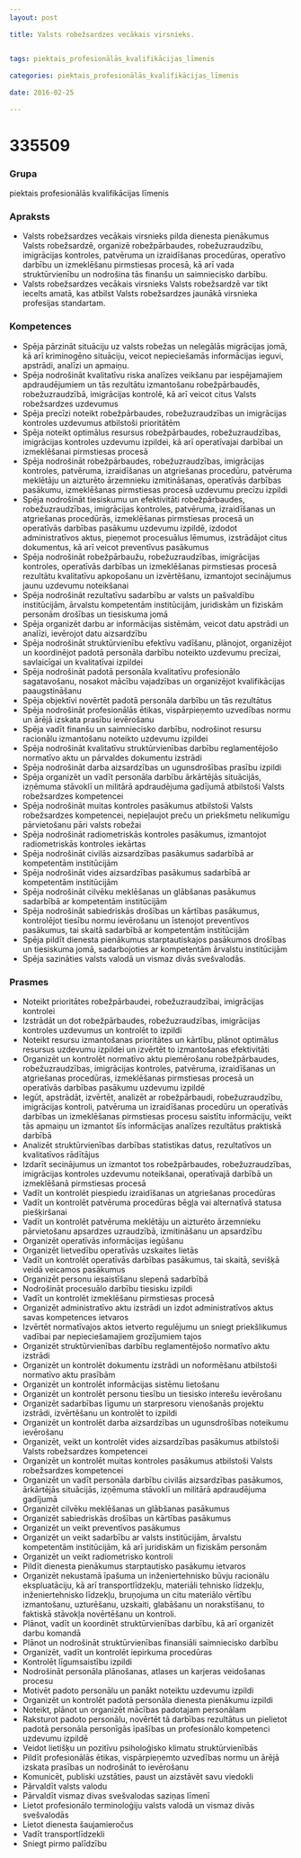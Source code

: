 ```yaml
---
layout: post
    
title: Valsts robežsardzes vecākais virsnieks.

    
tags: piektais_profesionālās_kvalifikācijas_līmenis
    
categories: piektais_profesionālās_kvalifikācijas_līmenis
    
date: 2016-02-25
    
---
```

# 335509

### Grupa
piektais profesionālās kvalifikācijas līmenis


### Apraksts

* Valsts robežsardzes vecākais virsnieks pilda dienesta pienākumus Valsts robežsardzē, organizē robežpārbaudes, robežuzraudzību, imigrācijas kontroles, patvēruma un izraidīšanas procedūras, operatīvo darbību un izmeklēšanu pirmstiesas procesā, kā arī vada struktūrvienību un nodrošina tās finanšu un saimniecisko darbību. 
* Valsts robežsardzes vecākais virsnieks Valsts robežsardzē var tikt iecelts amatā, kas atbilst Valsts robežsardzes jaunākā virsnieka profesijas standartam. 

### Kompetences

* Spēja pārzināt situāciju uz valsts robežas un nelegālās migrācijas jomā, kā arī kriminogēno situāciju, veicot nepieciešamās informācijas ieguvi, apstrādi, analīzi un apmaiņu.
*  Spēja nodrošināt kvalitatīvu riska analīzes veikšanu par iespējamajiem apdraudējumiem un tās rezultātu izmantošanu robežpārbaudēs, robežuzraudzībā, imigrācijas kontrolē, kā arī veicot citus Valsts robežsardzes uzdevumus
* Spēja precīzi noteikt robežpārbaudes, robežuzraudzības un imigrācijas kontroles uzdevumus atbilstoši prioritātēm
* Spēja noteikt optimālus resursus robežpārbaudes, robežuzraudzības, imigrācijas kontroles uzdevumu izpildei, kā arī operatīvajai darbībai un izmeklēšanai pirmstiesas procesā
* Spēja nodrošināt robežpārbaudes, robežuzraudzības, imigrācijas kontroles, patvēruma, izraidīšanas un atgriešanas procedūru, patvēruma meklētāju un aizturēto ārzemnieku izmitināšanas, operatīvās darbības pasākumu, izmeklēšanas pirmstiesas procesā uzdevumu precīzu izpildi
* Spēja nodrošināt tiesiskumu un efektivitāti robežpārbaudes, robežuzraudzības, imigrācijas kontroles, patvēruma, izraidīšanas un atgriešanas procedūrās, izmeklēšanas pirmstiesas procesā un operatīvās darbības pasākumu uzdevumu izpildē, izdodot administratīvos aktus, pieņemot procesuālus lēmumus, izstrādājot citus dokumentus, kā arī veicot preventīvus pasākumus
* Spēja nodrošināt robežpārbaužu, robežuzraudzības, imigrācijas kontroles, operatīvās darbības un izmeklēšanas pirmstiesas procesā rezultātu kvalitatīvu apkopošanu un izvērtēšanu, izmantojot secinājumus jaunu uzdevumu noteikšanai
* Spēja nodrošināt rezultatīvu sadarbību ar valsts un pašvaldību institūcijām, ārvalstu kompetentām institūcijām, juridiskām un fiziskām personām drošības un tiesiskuma jomā
* Spēja organizēt darbu ar informācijas sistēmām, veicot datu apstrādi un analīzi, ievērojot datu aizsardzību
* Spēja nodrošināt struktūrvienību efektīvu vadīšanu, plānojot, organizējot un koordinējot padotā personāla darbību noteikto uzdevumu precīzai, savlaicīgai un kvalitatīvai izpildei
* Spēja nodrošināt padotā personāla kvalitatīvu profesionālo sagatavošanu, nosakot mācību vajadzības un organizējot kvalifikācijas paaugstināšanu
* Spēja objektīvi novērtēt padotā personāla darbību un tās rezultātus
* Spēja nodrošināt profesionālās ētikas, vispārpieņemto uzvedības normu un ārējā izskata prasību ievērošanu
* Spēja vadīt finanšu un saimniecisko darbību, nodrošinot resursu racionālu izmantošanu noteikto uzdevumu izpildei
* Spēja nodrošināt kvalitatīvu struktūrvienības darbību reglamentējošo normatīvo aktu un pārvaldes dokumentu izstrādi
* Spēja nodrošināt darba aizsardzības un ugunsdrošības prasību izpildi
* Spēja organizēt un vadīt personāla darbību ārkārtējās situācijās, izņēmuma stāvoklī un militārā apdraudējuma gadījumā atbilstoši Valsts robežsardzes kompetencei
* Spēja nodrošināt muitas kontroles pasākumus atbilstoši Valsts robežsardzes kompetencei, nepieļaujot preču un priekšmetu nelikumīgu pārvietošanu pāri valsts robežai
* Spēja nodrošināt radiometriskās kontroles pasākumus, izmantojot radiometriskās kontroles iekārtas
* Spēja nodrošināt civilās aizsardzības pasākumus sadarbībā ar kompetentām institūcijām
* Spēja nodrošināt vides aizsardzības pasākumus sadarbībā ar kompetentām institūcijām
* Spēja nodrošināt cilvēku meklēšanas un glābšanas pasākumus sadarbībā ar kompetentām institūcijām
* Spēja nodrošināt sabiedriskās drošības un kārtības pasākumus, kontrolējot tiesību normu ievērošanu un īstenojot preventīvos pasākumus, tai skaitā sadarbībā ar kompetentām institūcijām
* Spēja pildīt dienesta pienākumus starptautiskajos pasākumos drošības un tiesiskuma jomā, sadarbojoties ar kompetentām ārvalstu institūcijām
* Spēja sazināties valsts valodā un vismaz divās svešvalodās.

### Prasmes 
* Noteikt prioritātes robežpārbaudei, robežuzraudzībai, imigrācijas kontrolei
* Izstrādāt un dot robežpārbaudes, robežuzraudzības, imigrācijas kontroles uzdevumus un kontrolēt to izpildi
* Noteikt resursu izmantošanas prioritātes un kārtību, plānot optimālus resursus uzdevumu izpildei un izvērtēt to izmantošanas efektivitāti
* Organizēt un kontrolēt normatīvo aktu piemērošanu robežpārbaudes, robežuzraudzības, imigrācijas kontroles, patvēruma, izraidīšanas un atgriešanas procedūras, izmeklēšanas pirmstiesas procesā un operatīvās darbības pasākumu uzdevumu izpildē
* Iegūt, apstrādāt, izvērtēt, analizēt ar robežpārbaudi, robežuzraudzību, imigrācijas kontroli, patvēruma un izraidīšanas procedūru un operatīvās darbības un izmeklēšanas pirmstiesas procesu saistītu informāciju, veikt tās apmaiņu un izmantot šīs informācijas analīzes rezultātus praktiskā darbībā
* Analizēt struktūrvienības darbības statistikas datus, rezultatīvos un kvalitatīvos rādītājus
* Izdarīt secinājumus un izmantot tos robežpārbaudes, robežuzraudzības, imigrācijas kontroles uzdevumu noteikšanai, operatīvajā darbībā un izmeklēšanā pirmstiesas procesā
* Vadīt un kontrolēt piespiedu izraidīšanas un atgriešanas procedūras
* Vadīt un kontrolēt patvēruma procedūras bēgļa vai alternatīvā statusa piešķiršanai
* Vadīt un kontrolēt patvēruma meklētāju un aizturēto ārzemnieku pārvietošanu apsardzes uzraudzībā, izmitināšanu un apsardzību
* Organizēt operatīvās informācijas iegūšanu
* Organizēt lietvedību operatīvās uzskaites lietās
* Vadīt un kontrolēt operatīvās darbības pasākumus, tai skaitā, sevišķā veidā veicamos pasākumus
* Organizēt personu iesaistīšanu slepenā sadarbībā
* Nodrošināt procesuālo darbību tiesisku izpildi
* Vadīt un kontrolēt izmeklēšanu pirmstiesas procesā
* Organizēt administratīvo aktu izstrādi un izdot administratīvos aktus savas kompetences ietvaros
* Izvērtēt normatīvajos aktos ietverto regulējumu un sniegt priekšlikumus vadībai par nepieciešamajiem grozījumiem tajos
* Organizēt struktūrvienības darbību reglamentējošo normatīvo aktu izstrādi
* Organizēt un kontrolēt dokumentu izstrādi un noformēšanu atbilstoši normatīvo aktu prasībām
* Organizēt un kontrolēt informācijas sistēmu lietošanu
* Organizēt un kontrolēt personu tiesību un tiesisko interešu ievērošanu
* Organizēt sadarbības līgumu un starpresoru vienošanās projektu izstrādi, izvērtēšanu un kontrolēt to izpildi
* Organizēt un kontrolēt darba aizsardzības un ugunsdrošības noteikumu ievērošanu
* Organizēt, veikt un kontrolēt vides aizsardzības pasākumus atbilstoši Valsts robežsardzes kompetencei
* Organizēt un kontrolēt muitas kontroles pasākumus atbilstoši Valsts robežsardzes kompetencei
* Organizēt un vadīt personāla darbību civilās aizsardzības pasākumos, ārkārtējās situācijās, izņēmuma stāvoklī un militārā apdraudējuma gadījumā
* Organizēt cilvēku meklēšanas un glābšanas pasākumus
* Organizēt sabiedriskās drošības un kārtības pasākumus
* Organizēt un veikt preventīvos pasākumus
* Organizēt un veikt sadarbību ar valsts institūcijām, ārvalstu kompetentām institūcijām, kā arī juridiskām un fiziskām personām
* Organizēt un veikt radiometrisko kontroli
* Pildīt dienesta pienākumus starptautisko pasākumu ietvaros
* Organizēt nekustamā īpašuma un inženiertehnisko būvju racionālu ekspluatāciju, kā arī transportlīdzekļu, materiāli tehnisko līdzekļu, inženiertehnisko līdzekļu, bruņojuma un citu materiālo vērtību izmantošanu, uzturēšanu, uzskaiti, glabāšanu un norakstīšanu, to faktiskā stāvokļa novērtēšanu un kontroli.
*  Plānot, vadīt un koordinēt struktūrvienības darbību, kā arī organizēt darbu komandā
* Plānot un nodrošināt struktūrvienības finansiāli saimniecisko darbību
* Organizēt, vadīt un kontrolēt iepirkuma procedūras
* Kontrolēt līgumsaistību izpildi
* Nodrošināt personāla plānošanas, atlases un karjeras veidošanas procesu
* Motivēt padoto personālu un panākt noteiktu uzdevumu izpildi
* Organizēt un kontrolēt padotā personāla dienesta pienākumu izpildi
* Noteikt, plānot un organizēt mācības padotajam personālam
* Raksturot padoto personālu, novērtēt tā darbības rezultātus un pielietot padotā personāla personīgās īpašības un profesionālo kompetenci uzdevumu izpildē
* Veidot lietišķu un pozitīvu psiholoģisko klimatu struktūrvienībās
* Pildīt profesionālās ētikas, vispārpieņemto uzvedības normu un ārējā izskata prasības un nodrošināt to ievērošanu
* Komunicēt, publiski uzstāties, paust un aizstāvēt savu viedokli
* Pārvaldīt valsts valodu
* Pārvaldīt vismaz divas svešvalodas saziņas līmenī
* Lietot profesionālo terminoloģiju valsts valodā un vismaz divās svešvalodās
* Lietot dienesta šaujamieročus
* Vadīt transportlīdzekli
* Sniegt pirmo palīdzību